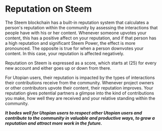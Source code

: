 # Reputation on Steem

The Steem blockchain has a built-in reputation system that calculates a person's reputation within the community by assessing the interactions that people have with his or her content. Whenever someone upvotes your content, this has a positive affect on your reputation, and if that person has a high reputation and significant Steem Power, the effect is more pronounced. The opposite is true for when a person downvotes your content. In this case, your reputation is affected negatively.

Reputation on Steem is expressed as a score, which starts at (25) for every new account and either goes up or down from there.

For Utopian users, their reputation is impacted by the types of interactions their contributions receive from the community. Whenever project owners or other contributors upvote their content, their reputation improves. Your reputation gives potential partners a glimpse into the kind of contributions you make, how well they are received and your relative standing within the community.

***It bodes well for Utopian users to respect other Utopian users and contribute to the community in valuable and productive ways, to grow a reputation and attract more work in the future.***

